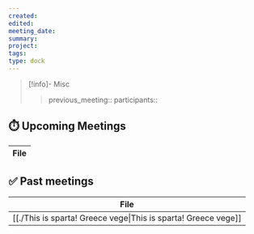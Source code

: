```yaml
---
created: 
edited: 
meeting_date: 
summary: 
project: 
tags: 
type: dock
---
```


>[!info]- Misc
>>previous_meeting:: 
>participants::

## ⏱️ Upcoming Meetings
| File |
| ---- |

## ✅ Past meetings
| File                                                                     |
| ------------------------------------------------------------------------ |
| [[./This is sparta! Greece vege\|This is sparta! Greece vege]] |


